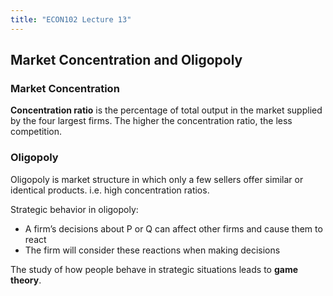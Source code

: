 ```yaml
---
title: "ECON102 Lecture 13"
---
```

## Market Concentration and Oligopoly
### Market Concentration
**Concentration ratio** is the  percentage of total output in the market supplied by the four largest firms. The higher the concentration ratio, the less competition.

### Oligopoly
Oligopoly is market structure in which only a few sellers offer similar or identical products. i.e. high concentration ratios.

Strategic behavior in oligopoly:
- A firm’s decisions about P or Q can affect other firms and cause them to react 
- The firm will consider these reactions when making decisions

The study of how people behave in strategic situations leads to **game theory**.

